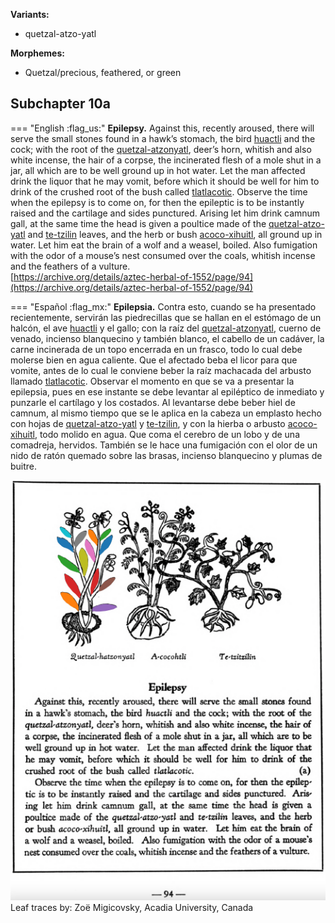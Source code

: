 **Variants:**

- quetzal-atzo-yatl


**Morphemes:**

- Quetzal/precious, feathered, or green


## Subchapter 10a  

=== "English :flag_us:"
    **Epilepsy.** Against this, recently aroused, there will serve the small stones found in a hawk’s stomach, the bird [huactli](huactli.md) and the cock; with the root of the [quetzal-atzonyatl](Quetzal-atzonyatl.md), deer’s horn, whitish and also white incense, the hair of a corpse, the incinerated flesh of a mole shut in a jar, all which are to be well ground up in hot water. Let the man affected drink the liquor that he may vomit, before which it should be well for him to drink of the crushed root of the bush called [tlatlacotic](Tlatlacotic.md). Observe the time when the epilepsy is to come on, for then the epileptic is to be instantly raised and the cartilage and sides punctured. Arising let him drink camnum gall, at the same time the head is given a poultice made of the [quetzal-atzo-yatl](Quetzal-atzonyatl.md) and [te-tzilin](Te-tzitzilin.md) leaves, and the herb or bush [acoco-xihuitl](Acoco-xihuitl.md), all ground up in water. Let him eat the brain of a wolf and a weasel, boiled. Also fumigation with the odor of a mouse’s nest consumed over the coals, whitish incense and the feathers of a vulture.  
    [https://archive.org/details/aztec-herbal-of-1552/page/94](https://archive.org/details/aztec-herbal-of-1552/page/94)  


=== "Español :flag_mx:"
    **Epilepsia.** Contra esto, cuando se ha presentado recientemente, servirán las piedrecillas que se hallan en el estómago de un halcón, el ave [huactli](huactli.md) y el gallo; con la raíz del [quetzal-atzonyatl](Quetzal-atzonyatl.md), cuerno de venado, incienso blanquecino y también blanco, el cabello de un cadáver, la carne incinerada de un topo encerrada en un frasco, todo lo cual debe molerse bien en agua caliente. Que el afectado beba el licor para que vomite, antes de lo cual le conviene beber la raíz machacada del arbusto llamado [tlatlacotic](Tlatlacotic.md). Observar el momento en que se va a presentar la epilepsia, pues en ese instante se debe levantar al epiléptico de inmediato y punzarle el cartílago y los costados. Al levantarse debe beber hiel de camnum, al mismo tiempo que se le aplica en la cabeza un emplasto hecho con hojas de [quetzal-atzo-yatl](Quetzal-atzonyatl.md) y [te-tzilin](Te-tzitzilin.md), y con la hierba o arbusto [acoco-xihuitl](Acoco-xihuitl.md), todo molido en agua. Que coma el cerebro de un lobo y de una comadreja, hervidos. También se le hace una fumigación con el olor de un nido de ratón quemado sobre las brasas, incienso blanquecino y plumas de buitre.  

![Z_ID145_p094_01_Quetzal-atzonyatl.png](assets/Z_ID145_p094_01_Quetzal-atzonyatl.png)  
Leaf traces by: Zoë Migicovsky, Acadia University, Canada  
